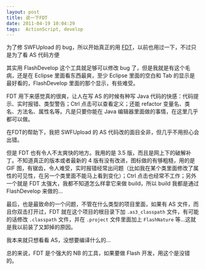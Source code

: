```yaml
---
layout: post
title: 说一下FDT
date: 2011-04-19 10:04:29
tags:  ActionScript, develop
---
```


为了修 SWFUpload 的 bug，所以开始真正的用 [FDT](http://fdt.powerflasher.com/)，以前也用过一下，不过只是为了看 AS 代码方便

其实用 FlashDevelop 这个工具就足够可以修改 bug 了，但是我就是有这个毛病，还是在 Eclipse 里面看东西最爽，至少 Eclipse 里面的空白和 Tab 的显示是最好看的，FlashDevelop 里面的那个显示，有些难受。

FDT 用下来感觉真的很爽，让人在写 AS 的时候有种写 Java 代码的快感：代码提示、实时报错、类型警告；Ctrl 点击可以查看定义；还能 refactor 变量名、类名、方法名、属性名等。凡是只要你能在 Java 编辑器里面做的事情，在这里几乎都可以做。

在FDT的帮助下，我把 SWFUpload 的 AS 代码改的面目全非，但几乎不用担心会出错。

但是 FDT 也有令人不太爽快的地方。我用的是 3.5 版，而且是网上下的破解补丁。不知道真正的版本或者最新的 4 版有没有改进，图标做的有够粗糙，用的是 GIF 图，有锯齿，令人难受，实时报错经常出问题（比如我在某个类里面修改了属性的可见性，在另一个类里面不能马上看到变化）；Ctrl 点击也经常不工作；另外一个就是 FDT 太强大，我都不知道怎么样拿它来做 build，所以 build 我都是通过 FlashDevelop 来做的...

最后，也是最致命的一个问题，不管在什么类型的项目里面，如果有 AS 文件，而且你双击打开过，FDT 就在这个项目的根目录下加 `.as3_classpath` 文件，有可能的话修改 `.classpath` 文件，并在 `.project` 文件里面加上 `FlashNature` 等...这就是我以前装了又卸掉的原因。

我本来就只想看看 AS，没想要编译什么的...

总的来说，FDT 是个强大的 NB 的工具，如果要做 Flash 开发，用这个是没错的。